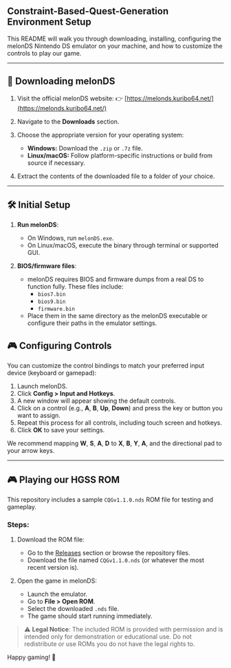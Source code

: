 ## Constraint-Based-Quest-Generation Environment Setup

This README will walk you through downloading, installing, configuring the melonDS Nintendo DS emulator on your machine, and how to customize the controls to play our game.

---

## 💾 Downloading melonDS

1. Visit the official melonDS website:
   👉 [https://melonds.kuribo64.net/](https://melonds.kuribo64.net/)

2. Navigate to the **Downloads** section.

3. Choose the appropriate version for your operating system:
   - **Windows:** Download the `.zip` or `.7z` file.
   - **Linux/macOS:** Follow platform-specific instructions or build from source if necessary.

4. Extract the contents of the downloaded file to a folder of your choice.

---

## 🛠️ Initial Setup

1. **Run melonDS**:
   - On Windows, run `melonDS.exe`.
   - On Linux/macOS, execute the binary through terminal or supported GUI.

2. **BIOS/firmware files**:
   - melonDS requires BIOS and firmware dumps from a real DS to function fully. These files include:
     - `bios7.bin`
     - `bios9.bin`
     - `firmware.bin`
   - Place them in the same directory as the melonDS executable or configure their paths in the emulator settings.


## 🎮 Configuring Controls

You can customize the control bindings to match your preferred input device (keyboard or gamepad):

1. Launch melonDS.
2. Click **Config > Input and Hotkeys**.
3. A new window will appear showing the default controls.
4. Click on a control (e.g., **A**, **B**, **Up**, **Down**) and press the key or button you want to assign.
5. Repeat this process for all controls, including touch screen and hotkeys.
6. Click **OK** to save your settings.

We recommend mapping **W**, **S**, **A**, **D** to **X**, **B**, **Y**, **A**, and the directional pad to your arrow keys. 

---

## 🎮 Playing our HGSS ROM

This repository includes a sample `CQGv1.1.0.nds` ROM file for testing and gameplay.

### Steps:

1. Download the ROM file:
   - Go to the [Releases](./releases) section or browse the repository files.
   - Download the file named `CQGv1.1.0.nds` (or whatever the most recent version is).

2. Open the game in melonDS:
   - Launch the emulator.
   - Go to **File > Open ROM**.
   - Select the downloaded `.nds` file.
   - The game should start running immediately.

> ⚠️ **Legal Notice**: The included ROM is provided with permission and is intended only for demonstration or educational use. Do not redistribute or use ROMs you do not have the legal rights to.




Happy gaming! 🎉
